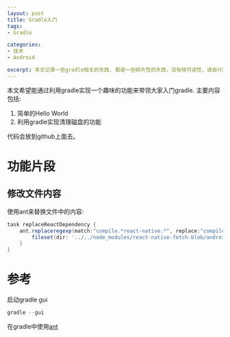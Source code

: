 ```yaml
---
layout: post
title: Gradle入门
tags:
- Gradle

categories:
- 技术
- Android

excerpt: 本文记录一些gradle相关的东西, 都是一些碎片性的东西，没有啥可读性，请自行跳过。
---
```

本文希望能通过利用gradle实现一个趣味的功能来带领大家入门gradle. 主要内容包括:

1. 简单的Hello World
1. 利用gradle实现清理磁盘的功能


代码会放到github上面去。

# 功能片段
## 修改文件内容
使用ant来替换文件中的内容:

~~~Groovy
task replaceReactDependency {
    ant.replaceregexp(match:"compile.*react-native.*", replace:"compile project(':ReactAndroid')", flags:'g', byline:true) {
        fileset(dir: '../../node_modules/react-native-fetch-blob/android', includes: 'build.gradle')
    }
}
~~~

# 参考
启动gradle gui

```java
gradle --gui
```

在gradle中使用[ant](https://docs.gradle.org/current/userguide/ant.html)
